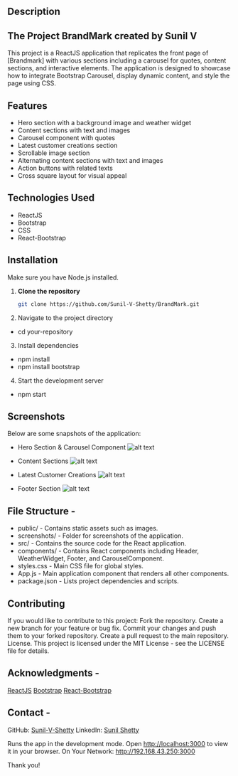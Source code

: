 ## Description
## The Project BrandMark created by Sunil V
This project is a ReactJS application that replicates the front page of [Brandmark] with various sections including a carousel for quotes, content sections, and interactive elements. The application is designed to showcase how to integrate Bootstrap Carousel, display dynamic content, and style the page using CSS.

## Features

- Hero section with a background image and weather widget
- Content sections with text and images
- Carousel component with quotes
- Latest customer creations section
- Scrollable image section
- Alternating content sections with text and images
- Action buttons with related texts
- Cross square layout for visual appeal

## Technologies Used

- ReactJS
- Bootstrap
- CSS
- React-Bootstrap

## Installation
Make sure you have Node.js installed.

1. **Clone the repository**

   ```bash
   git clone https://github.com/Sunil-V-Shetty/BrandMark.git 

2.  Navigate to the project directory
   - cd your-repository

3. Install dependencies
- npm install
- npm install bootstrap 

4.  Start the development server
- npm start

## Screenshots

Below are some snapshots of the application:

- Hero Section & Carousel Component
![alt text](<Hero Section & Carousel Component.jpeg>)

- Content Sections
![alt text](<Content Sections.jpeg>)

- Latest Customer Creations
![alt text](<Latest Customer Creations.jpeg>)

- Footer Section
![alt text](<Footer Section.jpeg>)


## File Structure -

- public/ - Contains static assets such as images.
- screenshots/ - Folder for screenshots of the application.
- src/ - Contains the source code for the React application.
- components/ - Contains React components including Header, WeatherWidget, Footer, and CarouselComponent.
- styles.css - Main CSS file for global styles.
- App.js - Main application component that renders all other components.
- package.json - Lists project dependencies and scripts.

## Contributing

If you would like to contribute to this project:
Fork the repository.
Create a new branch for your feature or bug fix.
Commit your changes and push them to your forked repository.
Create a pull request to the main repository.
License.
This project is licensed under the MIT License - see the LICENSE file for details.

## Acknowledgments -

[ReactJS](https://react.dev/)
[Bootstrap](https://getbootstrap.com/)
[React-Bootstrap](https://react-bootstrap.github.io/)

## Contact -

GitHub: [Sunil-V-Shetty](https://github.com/Sunil-V-Shetty)
LinkedIn: [Sunil Shetty](https://www.linkedin.com/in/sunil-shetty-166395284)

Runs the app in the development mode.
Open [http://localhost:3000](http://localhost:3000) to view it in your browser.
On Your Network:  http://192.168.43.250:3000

Thank you!
